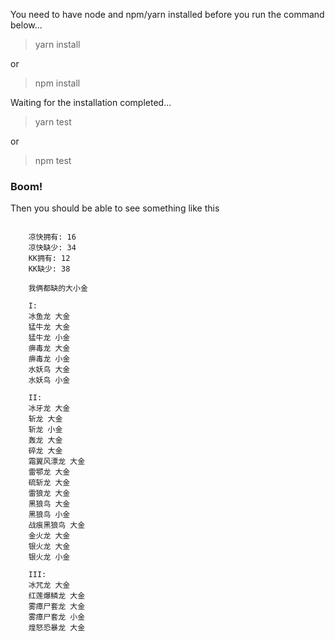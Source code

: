 You need to have node and npm/yarn installed before you run the command below...

> yarn install

or

> npm install

Waiting for the installation completed...

> yarn test

or

> npm test

### Boom!

Then you should be able to see something like this

```text
  
    凉快拥有: 16
    凉快缺少: 34
    KK拥有: 12
    KK缺少: 38
    
    我俩都缺的大小金 
    
    I: 
    冰鱼龙 大金
    猛牛龙 大金
    猛牛龙 小金
    痹毒龙 大金
    痹毒龙 小金
    水妖鸟 大金
    水妖鸟 小金
    
    II: 
    冰牙龙 大金
    斩龙 大金
    斩龙 小金
    轰龙 大金
    碎龙 大金
    霜翼风漂龙 大金
    雷鄂龙 大金
    硫斩龙 大金
    雷狼龙 大金
    黑狼鸟 大金
    黑狼鸟 小金
    战痕黑狼鸟 大金
    金火龙 大金
    银火龙 大金
    银火龙 小金
    
    III: 
    冰咒龙 大金
    红莲爆鳞龙 大金
    雾瘴尸套龙 大金
    雾瘴尸套龙 小金
    煌怒恐暴龙 大金

```